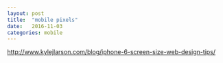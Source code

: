 ```yaml
---
layout: post
title:  "mobile pixels"
date:   2016-11-03
categories: mobile
---
```


http://www.kylejlarson.com/blog/iphone-6-screen-size-web-design-tips/
